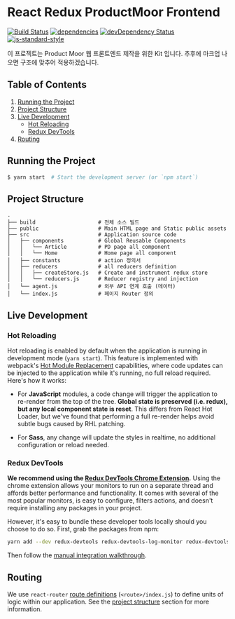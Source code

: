 # React Redux ProductMoor Frontend

[![Build Status](https://travis-ci.org/davezuko/react-redux-starter-kit.svg?branch=master)](https://travis-ci.org/davezuko/react-redux-starter-kit?branch=master)
[![dependencies](https://david-dm.org/davezuko/react-redux-starter-kit.svg)](https://david-dm.org/davezuko/react-redux-starter-kit)
[![devDependency Status](https://david-dm.org/davezuko/react-redux-starter-kit/dev-status.svg)](https://david-dm.org/davezuko/react-redux-starter-kit#info=devDependencies)
[![js-standard-style](https://img.shields.io/badge/code%20style-standard-brightgreen.svg)](http://standardjs.com/)

이 프로젝트는 Product Moor 웹 프론트엔드 제작을 위한 Kit 입니다. 추후에 마크업 나오면 구조에 맞추어 적용하겠습니다.

## Table of Contents
1. [Running the Project](#running-the-project)
2. [Project Structure](#project-structure)
3. [Live Development](#local-development)
    * [Hot Reloading](#hot-reloading)
    * [Redux DevTools](#redux-devtools)
4. [Routing](#routing)

## Running the Project

```bash
$ yarn start  # Start the development server (or `npm start`)
```

## Project Structure

```
.
├── build                    # 전체 소스 빌드
├── public                   # Main HTML page and Static public assets 
├── src                      # Application source code
│   ├── components           # Global Reusable Components
│   │   └── Article          # PD page all component
│   │   └── Home             # Home page all component
│   ├── constants            # action 정의서 
│   ├── reducers             # all reducers definition
│   │   ├── createStore.js   # Create and instrument redux store
│   │   └── reducers.js      # Reducer registry and injection
│   └── agent.js             # 외부 API 연계 호출 (데이터)
│   └── index.js             # 페이지 Router 정의 
```

## Live Development

### Hot Reloading

Hot reloading is enabled by default when the application is running in development mode (`yarn start`). This feature is implemented with webpack's [Hot Module Replacement](https://webpack.github.io/docs/hot-module-replacement.html) capabilities, where code updates can be injected to the application while it's running, no full reload required. Here's how it works:

* For **JavaScript** modules, a code change will trigger the application to re-render from the top of the tree. **Global state is preserved (i.e. redux), but any local component state is reset**. This differs from React Hot Loader, but we've found that performing a full re-render helps avoid subtle bugs caused by RHL patching.

* For **Sass**, any change will update the styles in realtime, no additional configuration or reload needed.

### Redux DevTools

**We recommend using the [Redux DevTools Chrome Extension](https://chrome.google.com/webstore/detail/redux-devtools/lmhkpmbekcpmknklioeibfkpmmfibljd).**
Using the chrome extension allows your monitors to run on a separate thread and affords better performance and functionality. It comes with several of the most popular monitors, is easy to configure, filters actions, and doesn't require installing any packages in your project.

However, it's easy to bundle these developer tools locally should you choose to do so. First, grab the packages from npm:

```bash
yarn add --dev redux-devtools redux-devtools-log-monitor redux-devtools-dock-monitor
```

Then follow the [manual integration walkthrough](https://github.com/gaearon/redux-devtools/blob/master/docs/Walkthrough.md).

## Routing
We use `react-router` [route definitions](https://github.com/ReactTraining/react-router/blob/v3/docs/API.md#plainroute) (`<route>/index.js`) to define units of logic within our application. See the [project structure](#project-structure) section for more information.


